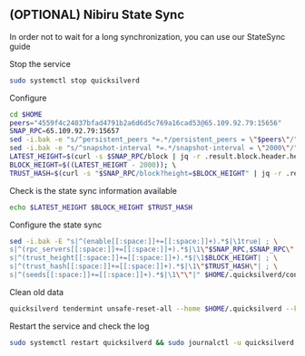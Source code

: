 ## (OPTIONAL) Nibiru State Sync

In order not to wait for a long synchronization, you can use our StateSync guide

Stop the service 

~~~bash
sudo systemctl stop quicksilverd
~~~

Configure

~~~bash
cd $HOME 
peers="4559f4c24037bfad4791b2a6d6d5c769a16cad53@65.109.92.79:15656"  
SNAP_RPC=65.109.92.79:15657
sed -i.bak -e "s/^persistent_peers *=.*/persistent_peers = \"$peers\"/" $HOME/.quicksilverd/config/config.toml 
sed -i.bak -e "s/^snapshot-interval *=.*/snapshot-interval = \"2000\"/" $HOME/.quicksilverd/config/app.toml 
LATEST_HEIGHT=$(curl -s $SNAP_RPC/block | jq -r .result.block.header.height); \ 
BLOCK_HEIGHT=$((LATEST_HEIGHT - 2000)); \ 
TRUST_HASH=$(curl -s "$SNAP_RPC/block?height=$BLOCK_HEIGHT" | jq -r .result.block_id.hash) 
~~~

Check is the state sync information available

~~~bash
echo $LATEST_HEIGHT $BLOCK_HEIGHT $TRUST_HASH
~~~

Configure the state sync
~~~bash
sed -i.bak -E "s|^(enable[[:space:]]+=[[:space:]]+).*$|\1true| ; \
s|^(rpc_servers[[:space:]]+=[[:space:]]+).*$|\1\"$SNAP_RPC,$SNAP_RPC\"| ; \
s|^(trust_height[[:space:]]+=[[:space:]]+).*$|\1$BLOCK_HEIGHT| ; \
s|^(trust_hash[[:space:]]+=[[:space:]]+).*$|\1\"$TRUST_HASH\"| ; \
s|^(seeds[[:space:]]+=[[:space:]]+).*$|\1\"\"|" $HOME/.quicksilverd/config/config.toml
~~~

Clean old data

~~~bash
quicksilverd tendermint unsafe-reset-all --home $HOME/.quicksilverd --keep-addr-book
~~~
Restart the service and check the log

~~~bash
sudo systemctl restart quicksilverd && sudo journalctl -u quicksilverd -f
~~~
